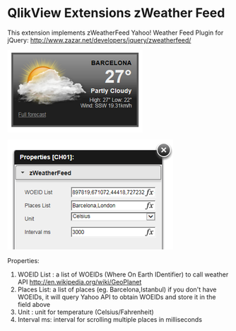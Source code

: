 QlikView Extensions zWeather Feed
=================================

This extension implements zWeatherFeed Yahoo! Weather Feed Plugin for jQuery: http://www.zazar.net/developers/jquery/zweatherfeed/

![QlikView Extensions zWeather Feed](screenshot.PNG)

![QlikView Extensions zWeather Feed](properties.PNG)

Properties:
1. WOEID List : a list of WOEIDs (Where On Earth IDentifier) to call weather API http://en.wikipedia.org/wiki/GeoPlanet
2. Places List: a list of places (eg. Barcelona,Istanbul) if you don't have WOEIDs,
                it will query Yahoo API to obtain WOEIDs and store it in the field above
3. Unit       : unit for temperature (Celsius/Fahrenheit)
4. Interval ms: interval for scrolling multiple places in milliseconds 